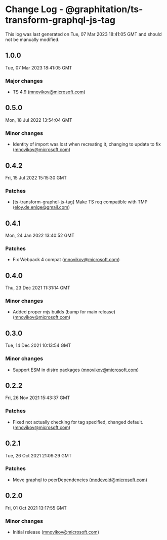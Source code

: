 # Change Log - @graphitation/ts-transform-graphql-js-tag

This log was last generated on Tue, 07 Mar 2023 18:41:05 GMT and should not be manually modified.

<!-- Start content -->

## 1.0.0

Tue, 07 Mar 2023 18:41:05 GMT

### Major changes

- TS 4.9 (mnovikov@microsoft.com)

## 0.5.0

Mon, 18 Jul 2022 13:54:04 GMT

### Minor changes

- Identity of import was lost when recreating it, changing to update to fix (mnovikov@microsoft.com)

## 0.4.2

Fri, 15 Jul 2022 15:15:30 GMT

### Patches

- [ts-transform-graphql-js-tag] Make TS req compatible with TMP (eloy.de.enige@gmail.com)

## 0.4.1

Mon, 24 Jan 2022 13:40:52 GMT

### Patches

- Fix Webpack 4 compat (mnovikov@microsoft.com)

## 0.4.0

Thu, 23 Dec 2021 11:31:14 GMT

### Minor changes

- Added proper mjs builds (bump for main release) (mnovikov@microsoft.com)

## 0.3.0

Tue, 14 Dec 2021 10:13:54 GMT

### Minor changes

- Support ESM in distro packages (mnovikov@microsoft.com)

## 0.2.2

Fri, 26 Nov 2021 15:43:37 GMT

### Patches

- Fixed not actually checking for tag specified, changed default. (mnovikov@microsoft.com)

## 0.2.1

Tue, 26 Oct 2021 21:09:29 GMT

### Patches

- Move graphql to peerDependencies (modevold@microsoft.com)

## 0.2.0

Fri, 01 Oct 2021 13:17:55 GMT

### Minor changes

- Initial release (mnovikov@microsoft.com)
